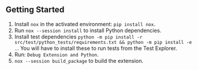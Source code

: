 ## Getting Started

1. Install `nox` in the activated environment: `pip install nox`.
2. Run `nox --session install` to install Python dependencies.
3. Install test dependencies `python -m pip install -r src/test/python_tests/requirements.txt && python -m pip install -e .`. You will have to install these to run tests from the Test Explorer.
4. Run: `Debug Extension and Python`.
5. `nox --session build_package` to build the extension.
